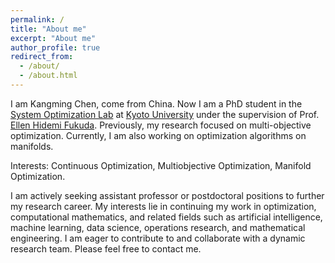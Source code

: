 ```yaml
---
permalink: /
title: "About me"
excerpt: "About me"
author_profile: true
redirect_from: 
  - /about/
  - /about.html
---
```


I am Kangming Chen, come from China. Now I am a PhD student in the [System Optimization Lab](http://www-optima.amp.i.kyoto-u.ac.jp/) at [Kyoto University](https://www.kyoto-u.ac.jp/) under the supervision of Prof. [Ellen Hidemi Fukuda](http://www-optima.amp.i.kyoto-u.ac.jp/staff_website/ellen/).
Previously, my research focused on multi-objective optimization. Currently, I am also working on optimization algorithms on manifolds.

<!-- I've been working on Manifold optimization recently. 
My research is currently centered around exploring vector optimization on Riemannian manifolds. This exploration notably includes the application and advancement of conjugate, proximal, and conditional gradient methods. --> 

Interests: Continuous Optimization, Multiobjective Optimization, Manifold Optimization.

<!--I am actively seeking assistant professor or postdoctoral positions to further my research career. I am passionate about continuing my work in optimization, mathematical engineering, and related fields and am eager to contribute to and collaborate with a dynamic research team. Please feel free to contact me.--> 
I am actively seeking assistant professor or postdoctoral positions to further my research career. My interests lie in continuing my work in optimization, computational mathematics, and related fields such as artificial intelligence, machine learning, data science, operations research, and mathematical engineering. I am eager to contribute to and collaborate with a dynamic research team. Please feel free to contact me.
